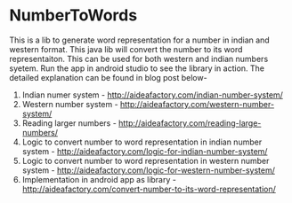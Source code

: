 # NumberToWords
This is a lib to generate word representation for a number in indian and western format.
This java lib will convert the number to its word representaiton. This can be used for both western and indian numbers syetem.
Run the app in android studio to see the library in action.
The detailed explanation can be found in blog post below-
1. Indian numer system - http://aideafactory.com/indian-number-system/
2. Western number system - http://aideafactory.com/western-number-system/
3. Reading larger numbers - http://aideafactory.com/reading-large-numbers/
4. Logic to convert number to word representation in indian number system - http://aideafactory.com/logic-for-indian-number-system/
5. Logic to convert number to word representation in western number system - http://aideafactory.com/logic-for-western-number-system/
6. Implementation in android app as library - http://aideafactory.com/convert-number-to-its-word-representation/
